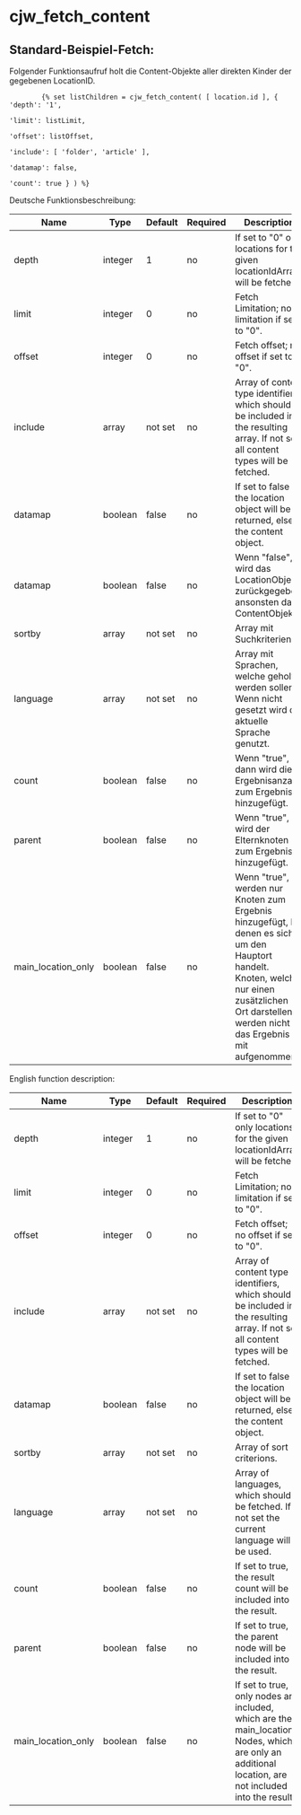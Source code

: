 cjw_fetch_content
=================

Standard-Beispiel-Fetch:
------------------------

Folgender Funktionsaufruf holt die Content-Objekte aller direkten Kinder der gegebenen LocationID.
````twig
        {% set listChildren = cjw_fetch_content( [ location.id ], { 'depth': '1',
                                                                    'limit': listLimit,
                                                                    'offset': listOffset,
                                                                    'include': [ 'folder', 'article' ],
                                                                    'datamap': false,
                                                                    'count': true } ) %}
````



Deutsche Funktionsbeschreibung:

| Name               | Type    | Default | Required | Description |
|--------------------|---------|---------|----------|--------------------------------------------------------------|
| depth              | integer | 1       | no       | If set to "0" only locations for the given locationIdArray will be fetched. |
| limit              | integer | 0       | no       | Fetch Limitation; no limitation if set to "0". |
| offset             | integer | 0       | no       | Fetch offset; no offset if set to "0". |
| include            | array   | not set | no       | Array of content type identifiers, which should be included in the resulting array. If not set all content types will be fetched. |
| datamap            | boolean | false   | no       | If set to false the location object will be returned, else the content object. |
| datamap            | boolean | false   | no       | Wenn "false", wird das LocationObjekt zurückgegeben, ansonsten das ContentObjekt. |
| sortby             | array   | not set | no       | Array mit Suchkriterien. |
| language           | array   | not set | no       | Array mit Sprachen, welche geholt werden sollen. Wenn nicht gesetzt wird die aktuelle Sprache genutzt. |
| count              | boolean | false   | no       | Wenn "true", dann wird die Ergebnisanzahl zum Ergebnis hinzugefügt. |
| parent             | boolean | false   | no       | Wenn "true", wird der Elternknoten zum Ergebnis hinzugefügt. |
| main_location_only | boolean | false   | no       | Wenn "true", so werden nur Knoten zum Ergebnis hinzugefügt, bei denen es sich um den Hauptort handelt. Knoten, welche nur einen zusätzlichen Ort darstellen werden nicht in das Ergebnis mit aufgenommen.

English function description:

| Name               | Type    | Default | Required | Description |
|--------------------|---------|---------|----------|--------------------------------------------------------------|
| depth              | integer | 1       | no       | If set to "0" only locations for the given locationIdArray will be fetched. |
| limit              | integer | 0       | no       | Fetch Limitation; no limitation if set to "0". |
| offset             | integer | 0       | no       | Fetch offset; no offset if set to "0". |
| include            | array   | not set | no       | Array of content type identifiers, which should be included in the resulting array. If not set all content types will be fetched. |
| datamap            | boolean | false   | no       | If set to false the location object will be returned, else the content object. |
| sortby             | array   | not set | no       | Array of sort criterions. |
| language           | array   | not set | no       | Array of languages, which should be fetched. If not set the current language will be used. |
| count              | boolean | false   | no       | If set to true, the result count will be included into the result. |
| parent             | boolean | false   | no       | If set to true, the parent node will be included into the result. |
| main_location_only | boolean | false   | no       | If set to true, only nodes are included, which are the main_location. Nodes, which are only an additional location, are not included into the result.

